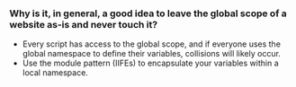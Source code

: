 ### Why is it, in general, a good idea to leave the global scope of a website as-is and never touch it?

- Every script has access to the global scope, and if everyone uses the global namespace to define their variables, collisions will likely occur.
- Use the module pattern (IIFEs) to encapsulate your variables within a local namespace.
